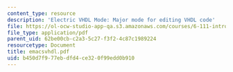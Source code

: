 ```yaml
---
content_type: resource
description: 'Electric VHDL Mode: Major mode for editing VHDL code'
file: https://ol-ocw-studio-app-qa.s3.amazonaws.com/courses/6-111-introductory-digital-systems-laboratory-fall-2002/b450d7f977ebdfd4ce320f99edd0b910_emacsvhdl.pdf
file_type: application/pdf
parent_uid: 62be00cb-c2a3-5c27-f3f2-4c87c1989224
resourcetype: Document
title: emacsvhdl.pdf
uid: b450d7f9-77eb-dfd4-ce32-0f99edd0b910
---
```

